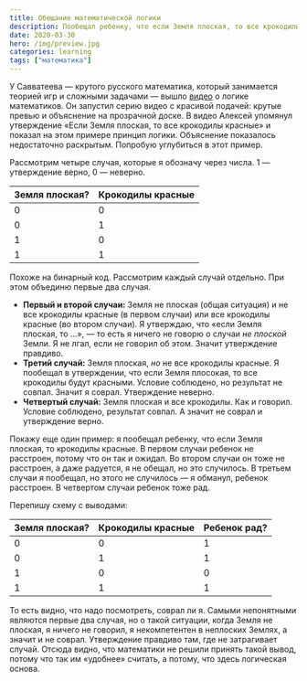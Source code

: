 ```yaml
---
title: Обещание математической логики
description: Пообещал ребенку, что если Земля плоская, то все крокодилы красные
date: 2020-03-30
hero: /img/preview.jpg
categories: learning
tags: ["математика"]
---
```


У Савватеева — крутого русского математика, который занимается теорией игр и сложными задачами — вышло [видео](https://youtu.be/Tr5E_FZaMh4) о логике математиков. Он запустил серию видео с красивой подачей: крутые превью и объяснение на прозрачной доске. В видео Алексей упомянул утверждение «Если Земля плоская, то все крокодилы красные» и показал на этом примере принцип логики. Объяснение показалось недостаточно раскрытым. Попробую углубиться в этот пример.

Рассмотрим четыре случая, которые я обозначу через числа. 1 — утверждение верно, 0 — неверно.

|Земля плоская?|Крокодилы красные|
|--------------|-----------------|
|0             |0                |
|0             |1                |
|1             |0                |
|1             |1                |

Похоже на бинарный код. Рассмотрим каждый случай отдельно. При этом объединю первые два случая.
- **Первый и второй случаи:** Земля не плоская (общая ситуация) и не все крокодилы красные (в первом случаи) или все крокодилы красные (во втором случаи). Я утверждаю, что «если Земля плоская, то …», — то есть я ничего не говорю о случаи _не плоской_ Земли. Я не лгал, если не говорил об этом. Значит утверждение правдиво.
- **Третий случай:** Земля плоская, _но_ не все крокодилы красные. Я пообещал в утверждении, что если Земля плосокая, то все крокодилы будут красными. Условие соблюдено, но результат не совпал. Значит я соврал. Утверждение неверно.
- **Четвертый случай:** Земля плоская и все крокодилы. Как и говорил. Условие соблюдено, результат совпал. А значит не соврал и утверждение верно.

Покажу еще один пример: я пообещал ребенку, что если Земля плоская, то крокодилы красные. В первом случаи ребенок не расстроен, потому что он так и ожидал. Во втором случаи он тоже не расстроен, а даже радуется, я не обещал, но это случилось. В третьем случаи я пообещал, но этого не случилось — я обманул, ребенок расстроен. В четвертом случаи ребенок тоже рад.

Перепишу схему с выводами:

|Земля плоская?|Крокодилы красные|Ребенок рад?|
|--------------|-----------------|------------|
|0             |0                |1           |
|0             |1                |1           |
|1             |0                |0           |
|1             |1                |1           |

То есть видно, что надо посмотреть, соврал ли я. Самыми непонятными являются первые два случая, но о такой ситуации, когда Земля не плоская, я ничего не говорил, я некомпетентен в неплоских Землях, а значит и не соврал. Утверждение правдиво там, где не затрагивает случай. Отсюда видно, что математики не решили принять такой вывод, потому что так им «удобнее» считать, а потому, что здесь логическая основа.